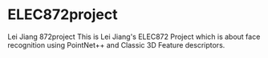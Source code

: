 # ELEC872project
Lei Jiang 872project
This is Lei Jiang's ELEC872 Project which is about face recognition using PointNet++ and Classic 3D Feature descriptors.
